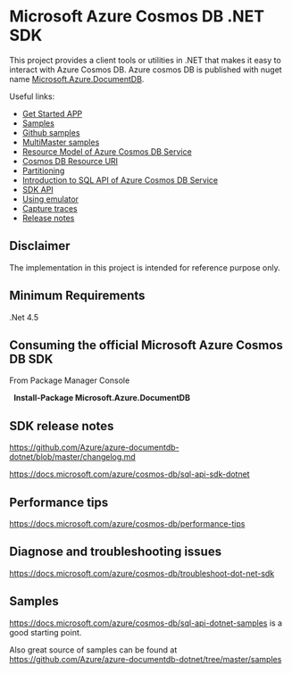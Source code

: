 # Microsoft Azure Cosmos DB .NET SDK
This project provides a client tools or utilities in .NET that makes it easy to interact with Azure Cosmos DB. Azure cosmos DB is published with nuget name [Microsoft.Azure.DocumentDB](https://www.nuget.org/packages/Microsoft.Azure.DocumentDB/). 

Useful links:
- [Get Started APP](https://docs.microsoft.com/azure/cosmos-db/sql-api-get-started)
- [Samples](https://docs.microsoft.com/azure/cosmos-db/sql-api-dotnet-samples)
- [Github samples](https://github.com/Azure/azure-documentdb-dotnet/tree/master/samples)
- [MultiMaster samples](https://github.com/markjbrown/azure-cosmosdb-dotnet/tree/master/samples/MultiMaster)
- [Resource Model of Azure Cosmos DB Service]( https://docs.microsoft.com/azure/cosmos-db/sql-api-resources)
- [Cosmos DB Resource URI](https://docs.microsoft.com/rest/api/documentdb/documentdb-resource-uri-syntax-for-rest)
- [Partitioning](https://docs.microsoft.com/azure/cosmos-db/partition-data)
- [Introduction to SQL API of Azure Cosmos DB Service](https://docs.microsoft.com/azure/cosmos-db/sql-api-sql-query)
- [SDK API](https://docs.microsoft.com/dotnet/api/overview/azure/cosmosdb?view=azure-dotnet)
- [Using emulator](https://github.com/Azure/azure-documentdb-dotnet/blob/master/docs/documentdb-nosql-local-emulator.md)
- [Capture traces](https://github.com/Azure/azure-documentdb-dotnet/blob/master/docs/documentdb-sdk_capture_etl.md)
- [Release notes](https://github.com/Azure/azure-documentdb-dotnet/blob/master/changelog.md)


## Disclaimer
The implementation in this project is intended for reference purpose only.


## Minimum Requirements
.Net 4.5


## Consuming the official Microsoft Azure Cosmos DB SDK
From Package Manager Console

    **Install-Package Microsoft.Azure.DocumentDB**
   
## SDK release notes
https://github.com/Azure/azure-documentdb-dotnet/blob/master/changelog.md 

https://docs.microsoft.com/azure/cosmos-db/sql-api-sdk-dotnet

## Performance tips
https://docs.microsoft.com/azure/cosmos-db/performance-tips

## Diagnose and troubleshooting issues
https://docs.microsoft.com/azure/cosmos-db/troubleshoot-dot-net-sdk

## Samples
https://docs.microsoft.com/azure/cosmos-db/sql-api-dotnet-samples is a good starting point.

Also great source of samples can be found at https://github.com/Azure/azure-documentdb-dotnet/tree/master/samples
